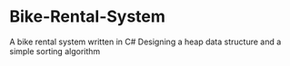 # Bike-Rental-System
A bike rental system written in C#
Designing a heap data structure and a simple sorting algorithm
